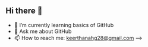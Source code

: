 ## Hi there 👋

- 🌱 I’m currently learning basics of GitHub 
- 💬 Ask me about GitHub
- 📫 How to reach me: keerthanahg28@gmail.com
-->
